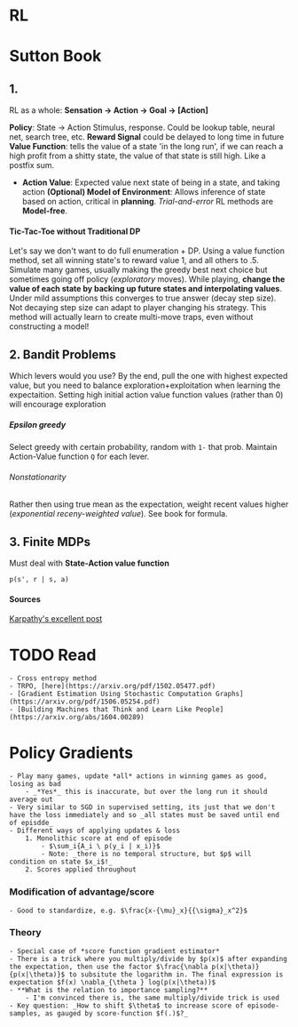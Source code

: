 # RL

# Sutton Book
## 1.
RL as a whole:
**Sensation -> Action -> Goal -> [Action]**

**Policy**: State -> Action
Stimulus, response.
Could be lookup table, neural net, search tree, etc.
**Reward Signal** could be delayed to long time in future
**Value Function**: tells the value of a state 'in the long run', if we can reach a high profit from a shitty state, the value of that state is still high. Like a postfix sum.
  - **Action Value**: Expected value next state of being in a state, and taking action
**(Optional) Model of Environment**: Allows inference of state based on action, critical in **planning**. *Trial-and-error* RL methods are __Model-free__.

#### Tic-Tac-Toe without Traditional DP
Let's say we don't want to do full enumeration + DP.
Using a value function method, set all winning state's to reward value 1, and all others to .5. Simulate many games, usually making the greedy best next choice but sometimes going off policy (*exploratory* moves). While playing, __change the value of each state by **backing up** future states and interpolating values__. Under mild assumptions this converges to true answer (decay step size). Not decaying step size can adapt to player changing his strategy.
This method will actually learn to create multi-move traps, even without constructing a model!

## 2. Bandit Problems
Which levers would you use? By the end, pull the one with highest expected value, but you need to balance exploration+exploitation when learning the expectaition.
Setting high initial action value function values (rather than 0) will encourage exploration
##### Epsilon greedy
Select greedy with certain probability, random with `1-` that prob.
Maintain Action-Value function `Q` for each lever.
###### Nonstationarity
Rather then using true mean as the expectation, weight recent values higher (*exponential receny-weighted value*). See book for formula.

## 3. Finite MDPs
Must deal with **State-Action value function**

`p(s', r | s, a)`

#### Sources
 [Karpathy's excellent post](http://karpathy.github.io/2016/05/31/rl)

# TODO Read
	- Cross entropy method
	- TRPO, [here](https://arxiv.org/pdf/1502.05477.pdf)
	- [Gradient Estimation Using Stochastic Computation Graphs](https://arxiv.org/pdf/1506.05254.pdf)
	- [Building Machines that Think and Learn Like People](https://arxiv.org/abs/1604.00289)

# Policy Gradients
	- Play many games, update *all* actions in winning games as good, losing as bad
		- _*Yes*_ this is inaccurate, but over the long run it should average out
	- Very similar to SGD in supervised setting, its just that we don't have the loss immediately and so _all states must be saved until end of episdde_
	- Different ways of applying updates & loss
		1. Monolithic score at end of episode
			- $\sum_i{A_i \ p(y_i | x_i)}$
			- Note: _there is no temporal structure, but $p$ will condition on state $x_i$!_
		2. Scores applied throughout
### Modification of advantage/score
	- Good to standardize, e.g. $\frac{x-{\mu}_x}{{\sigma}_x^2}$

### Theory
	- Special case of *score function gradient estimator*
	- There is a trick where you multiply/divide by $p(x)$ after expanding the expectation, then use the factor $\frac{\nabla p(x|\theta)}{p(x|\theta)}$ to subsitute the logarithm in. The final expression is expectation $f(x) \nabla_{\theta } log(p(x|\theta))$
	- **What is the relation to importance sampling?**
		- I'm convinced there is, the same multiply/divide trick is used
	- Key question: _How to shift $\theta$ to increase score of episode-samples, as gauged by score-function $f(.)$?_


